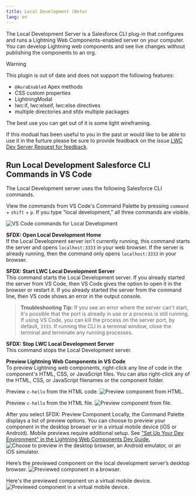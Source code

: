 ```yaml
---
title: Local Development (Beta)
lang: en
---
```


The Local Development Server is a Salesforce CLI plug-in that configures and runs a Lightning Web Components-enabled server on your computer. You can develop Lightning web components and see live changes without publishing the components to an org.

> [!WARNING]  
> This plugin is out of date and does not support the following features:
> - `@AuraEnabled` Apex methods
> - CSS custom properties
> - LightningModal
> - lwc:if, lwc:elseif, lwc:else directives
> - multiple directories and sfdx multiple packages
> 
> The best use you can get out of it is some light wireframing.  
>
> If this modual has been useful to you in the past or would like to be able to use it in the furture please be sure to provide feadback on the issue [LWC Dev Server Request for feedback](https://github.com/forcedotcom/lwc-dev-server-feedback/issues/143). 
 

## Run Local Development Salesforce CLI Commands in VS Code

The Local Development server uses the following Salesforce CLI commands.

View the commands from VS Code's Command Palette by pressing `command` + `shift` + `p`. If you type "local development," all three commands are visible.

![VS Code commands for Local Development](./images/vscode_localdev_sfdx_commands.png)

**SFDX: Open Local Development Home**  
If the Local Development server isn't currently running, this command starts the server and opens `localhost:3333` in your web browser. If the server is already running, then the command only opens `localhost:3333` in your browser.

**SFDX: Start LWC Local Development Server**  
This command starts the Local Development server. If you already started the server from VS Code, then VS Code gives the option to open it in the browser or restart it. If you already started the server from the command line, then VS code shows an error in the output console.

> **Troubleshooting Tip:** If you see an error where the server can't start, it's possible that the port is already in use or a process is still running. If using VS Code, you can kill the process on the server port, by default, `3333`. If running the CLI in a terminal window, close the terminal and terminate any running processes.

**SFDX: Stop LWC Local Development Server**  
This command stops the Local Development server.

**Preview Lightning Web Components in VS Code**  
To preview Lightning web components, right-click any line of code in the component's HTML, CSS, or JavaScript files. You can also right-click any of the HTML, CSS, or JavaScript filenames or the component folder.

Preview `c-hello` from the HTML code.
![Preview component from HTML.](./images/vscode_localdev_preview_html.png)

Preview `c-hello` from the HTML file.
![Preview component from file.](./images/vscode_localdev_file_preview.png)

After you select SFDX: Preview Component Locally, the Command Palette displays a list of preview options. You can choose to preview your component in the desktop browser or in a virtual mobile device (iOS or Android). Mobile previews require additional setup. See ["Set Up Your Dev Environment" in the Lightning Web Components Dev Guide.](https://developer.salesforce.com/docs/component-library/documentation/lwc/lwc.install_setup_develop)
![Choose to preview in the desktop browser, an Android emulator, or an iOS simulator.](./images/vscode_localdev_command_palette_preview_options.png)

Here’s the previewed component on the local development server’s desktop browser.
![Previewed component in a browser.](./images/vscode_localdev_preview.png)

Here's the previewed component on a virtual mobile device.
![Previewed component in a virtual mobile device.](./images/vscode_localdev_preview_ios.png)
